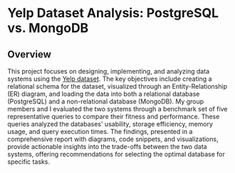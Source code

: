 # Yelp Dataset Analysis: PostgreSQL vs. MongoDB

## Overview

This project focuses on designing, implementing, and analyzing data systems using the [Yelp dataset](https://www.yelp.com/dataset). The key objectives include creating a relational schema for the dataset, visualized through an Entity-Relationship (ER) diagram, and loading the data into both a relational database (PostgreSQL) and a non-relational database (MongoDB). My group members and I evaluated the two systems through a benchmark set of five representative queries to compare their fitness and performance. These queries analyzed the databases' usability, storage efficiency, memory usage, and query execution times. The findings, presented in a comprehensive report with diagrams, code snippets, and visualizations, provide actionable insights into the trade-offs between the two data systems, offering recommendations for selecting the optimal database for specific tasks.
